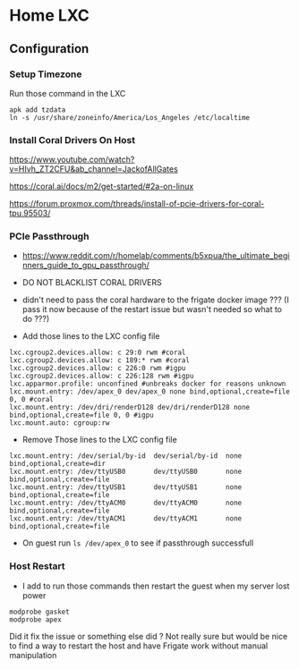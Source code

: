 # Home LXC

## Configuration

### Setup Timezone

Run those command in the LXC

```
apk add tzdata
ln -s /usr/share/zoneinfo/America/Los_Angeles /etc/localtime
```

### Install Coral Drivers On Host

https://www.youtube.com/watch?v=HIvh_ZT2CFU&ab_channel=JackofAllGates

https://coral.ai/docs/m2/get-started/#2a-on-linux

https://forum.proxmox.com/threads/install-of-pcie-drivers-for-coral-tpu.95503/

### PCIe Passthrough

- https://www.reddit.com/r/homelab/comments/b5xpua/the_ultimate_beginners_guide_to_gpu_passthrough/

- DO NOT BLACKLIST CORAL DRIVERS

- didn't need to pass the coral hardware to the frigate docker image ???
  (I pass it now because of the restart issue but wasn't needed so what to do ???)

- Add those lines to the LXC config file

```
lxc.cgroup2.devices.allow: c 29:0 rwm #coral
lxc.cgroup2.devices.allow: c 189:* rwm #coral
lxc.cgroup2.devices.allow: c 226:0 rwm #igpu
lxc.cgroup2.devices.allow: c 226:128 rwm #igpu
lxc.apparmor.profile: unconfined #unbreaks docker for reasons unknown
lxc.mount.entry: /dev/apex_0 dev/apex_0 none bind,optional,create=file 0, 0 #coral
lxc.mount.entry: /dev/dri/renderD128 dev/dri/renderD128 none bind,optional,create=file 0, 0 #igpu
lxc.mount.auto: cgroup:rw
```

- Remove Those lines to the LXC config file

```
lxc.mount.entry: /dev/serial/by-id  dev/serial/by-id  none bind,optional,create=dir
lxc.mount.entry: /dev/ttyUSB0       dev/ttyUSB0       none bind,optional,create=file
lxc.mount.entry: /dev/ttyUSB1       dev/ttyUSB1       none bind,optional,create=file
lxc.mount.entry: /dev/ttyACM0       dev/ttyACM0       none bind,optional,create=file
lxc.mount.entry: /dev/ttyACM1       dev/ttyACM1       none bind,optional,create=file
```

- On guest run `ls /dev/apex_0` to see if passthrough successfull

### Host Restart

- I add to run those commands then restart the guest when my server lost power

```
modprobe gasket
modprobe apex
```

Did it fix the issue or something else did ? Not really sure but would be nice to find a way to restart the host and have Frigate work without manual manipulation
